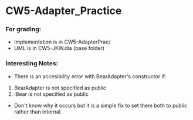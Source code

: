 # CW5-Adapter_Practice

### For grading:
- Implementation is in CW5-AdapterPrac/
- UML is in CW5-JKW.dia (base folder)

### Interesting Notes:
- There is an accesibility error with BearAdapter's constructor if:
1. BearAdapter is not specified as public
2. IBear is not specified as public
- Don't know why it occurs but it is a simple fix to set them both to public rather than internal.
